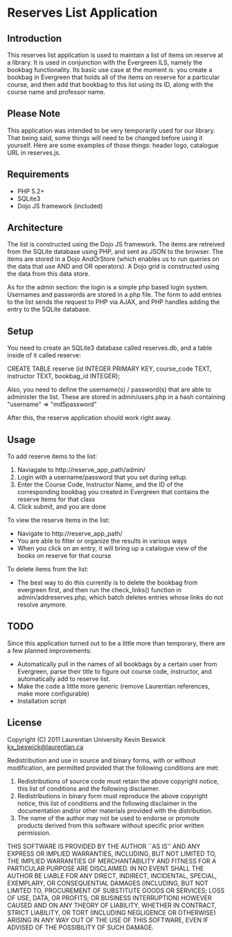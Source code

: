 Reserves List Application
====================================

Introduction
------------

This reserves list application is used to maintain a list of items on reserve at
a library. It is used in conjunction with the Evergreen ILS, namely the bookbag
functionality. Its basic use case at the moment is: you create a bookbag in
Evergreen that holds all of the items on reserve for a particular course, and
then add that bookbag to this list using its ID, along with the course name and
professor name.

Please Note
-----------

This application was intended to be very temporarily used for our library. That being
said, some things will need to be changed before using it yourself. Here are
some examples of those things: header logo, catalogue URL in reserves.js.

Requirements
-------------

*    PHP 5.2+
*    SQLite3
*    Dojo JS framework (included)

Architecture
-------------

The list is constructed using the Dojo JS framework. The items are retreived
from the SQLite database using PHP, and sent as JSON to the browser. The items
are stored in a Dojo AndOrStore (which enables us to run queries on the data
that use AND and OR operators). A Dojo grid is constructed using the data from this data store.

As for the admin section: the login is a simple php based login system.
Usernames and passwords are stored in a php file. The form to add entries to the
list sends the request to PHP via AJAX, and PHP handles adding the entry to the
SQLite database.

Setup
----------

You need to create an SQLite3 database called reserves.db, and a table
inside of it called reserve:

  CREATE TABLE reserve (id INTEGER PRIMARY KEY, course_code TEXT, instructor TEXT, bookbag_id INTEGER);

Also, you need to define the username(s) / password(s) that are able to
administer the list. These are stored in admin/users.php in a hash containing
"username" => "md5password"

After this, the reserve application should work right away.

Usage
-----------

To add reserve items to the list: 
1.    Naviagate to http://reserve_app_path/admin/
2.    Login with a username/password that you set during setup.
3.    Enter the Course Code, Instructor Name, and the ID of the corresponding
      bookbag you created in Evergreen that contains the reserve items for that
      class
4.    Click submit, and you are done

To view the reserve items in the list:
*    Navigate to http://reserve_app_path/
*    You are able to filter or organize the results in various ways
*    When you click on an entry, it will bring up a catalogue view of the books
     on reserve for that course

To delete items from the list:
*    The best way to do this currently is to delete the bookbag from evergreen
     first, and then run the check_links() function in admin/addreserves.php,
     which batch deletes entries whose links do not resolve anymore.

TODO
----------

Since this application turned out to be a little more than temporary, there are a few
planned improvements:

*    Automatically pull in the names of all bookbags by a certain user from
     Evergreen, parse their title to figure out course code, instructor, and 
     automatically add to reserve list.
*    Make the code a little more generic (remove Laurentian references, make
     more configurable)
*    Installation script

License
--------

Copyright (C) 2011 Laurentian University
Kevin Beswick <kx_beswick@laurentian.ca> 

Redistribution and use in source and binary forms, with or without 
modification, are permitted provided that the following conditions are met:

1. Redistributions of source code must retain the above copyright notice, 
   this list of conditions and the following disclaimer.
2. Redistributions in binary form must reproduce the above copyright 
   notice, this list of conditions and the following disclaimer in the 
   documentation and/or other materials provided with the distribution.
3. The name of the author may not be used to endorse or promote 
   products derived from this software without specific prior 
   written permission.

THIS SOFTWARE IS PROVIDED BY THE AUTHOR ``AS IS'' AND ANY EXPRESS 
OR IMPLIED WARRANTIES, INCLUDING, BUT NOT LIMITED TO, THE IMPLIED 
WARRANTIES OF MERCHANTABILITY AND FITNESS FOR A PARTICULAR 
PURPOSE ARE DISCLAIMED. IN NO EVENT SHALL THE AUTHOR BE LIABLE 
FOR ANY DIRECT, INDIRECT, INCIDENTAL, SPECIAL, EXEMPLARY, OR 
CONSEQUENTIAL DAMAGES (INCLUDING, BUT NOT LIMITED TO, PROCUREMENT 
OF SUBSTITUTE GOODS OR SERVICES; LOSS OF USE, DATA, OR PROFITS; 
OR BUSINESS INTERRUPTION) HOWEVER CAUSED AND ON ANY THEORY OF 
LIABILITY, WHETHER IN CONTRACT, STRICT LIABILITY, OR TORT 
(INCLUDING NEGLIGENCE OR OTHERWISE) ARISING IN ANY WAY OUT OF 
THE USE OF THIS SOFTWARE, EVEN IF ADVISED OF THE POSSIBILITY OF 
SUCH DAMAGE.

